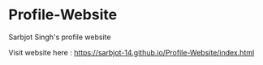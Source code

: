 # Profile-Website
Sarbjot Singh's profile website

Visit website here : https://sarbjot-14.github.io/Profile-Website/index.html
